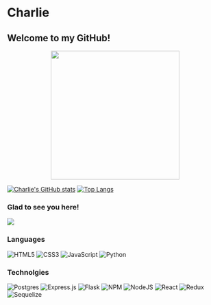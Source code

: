 
# Charlie
## Welcome to my GitHub!

<div id="header" align="center">
  <img src="https://media.giphy.com/media/Ou18ZgE49Fss0/giphy.gif" width="300"/>
</div>

[![Charlie's GitHub stats](https://github-readme-stats.vercel.app/api?username=Charlie8rown)](https://github.com/anuraghazra/github-readme-stats)
[![Top Langs](https://github-readme-stats.vercel.app/api/top-langs/?username=Charlie8rown&layout=compact&theme=tokyonight)](https://github.com/anuraghazra/github-readme-stats)

### Glad to see you here!
<a href="https://visitorbadge.io/status?path=https%3A%2F%2Fgithub.com%2FCharlie8rown"><img src="https://api.visitorbadge.io/api/visitors?path=https%3A%2F%2Fgithub.com%2FCharlie8rown&label=Visitors&countColor=%23263759" /></a>

### Languages
![HTML5](https://img.shields.io/badge/html5-%23E34F26.svg?style=for-the-badge&logo=html5&logoColor=white)
![CSS3](https://img.shields.io/badge/css3-%231572B6.svg?style=for-the-badge&logo=css3&logoColor=white)
![JavaScript](https://img.shields.io/badge/javascript-%23323330.svg?style=for-the-badge&logo=javascript&logoColor=%23F7DF1E)
![Python](https://img.shields.io/badge/python-3670A0?style=for-the-badge&logo=python&logoColor=ffdd54)

### Technolgies
![Postgres](https://img.shields.io/badge/postgres-%23316192.svg?style=for-the-badge&logo=postgresql&logoColor=white)
![Express.js](https://img.shields.io/badge/express.js-%23404d59.svg?style=for-the-badge&logo=express&logoColor=%2361DAFB)
![Flask](https://img.shields.io/badge/flask-%23000.svg?style=for-the-badge&logo=flask&logoColor=white)
![NPM](https://img.shields.io/badge/NPM-%23000000.svg?style=for-the-badge&logo=npm&logoColor=white)
![NodeJS](https://img.shields.io/badge/node.js-6DA55F?style=for-the-badge&logo=node.js&logoColor=white)
![React](https://img.shields.io/badge/react-%2320232a.svg?style=for-the-badge&logo=react&logoColor=%2361DAFB)
![Redux](https://img.shields.io/badge/redux-%23593d88.svg?style=for-the-badge&logo=redux&logoColor=white)
![Sequelize](https://img.shields.io/badge/Sequelize-52B0E7?style=for-the-badge&logo=Sequelize&logoColor=white)


<!--
**Charlie8rown/Charlie8rown** is a ✨ _special_ ✨ repository because its `README.md` (this file) appears on your GitHub profile.

Here are some ideas to get you started:

- 🔭 I’m currently working on ...
- 🌱 I’m currently learning ...
- 👯 I’m looking to collaborate on ...
- 🤔 I’m looking for help with ...
- 💬 Ask me about ...
- 📫 How to reach me: ...
- 😄 Pronouns: ...
- ⚡ Fun fact: ...
-->

